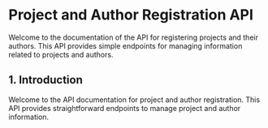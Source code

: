 # Project and Author Registration API

Welcome to the documentation of the API for registering projects and their authors. This API provides simple endpoints for managing information related to projects and authors.

## 1. Introduction
Welcome to the API documentation for project and author registration. This API provides straightforward endpoints to manage project and author information.
